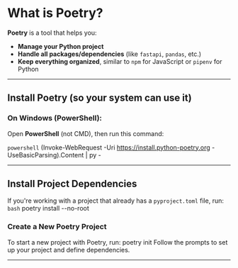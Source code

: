 # What is **Poetry**?

**Poetry** is a tool that helps you:

- **Manage your Python project**  
- **Handle all packages/dependencies** (like `fastapi`, `pandas`, etc.)  
- **Keep everything organized**, similar to `npm` for JavaScript or `pipenv` for Python

---

## Install **Poetry** (so your system can use it)

### On **Windows** (PowerShell):

Open **PowerShell** (not CMD), then run this command:

```powershell```
(Invoke-WebRequest -Uri https://install.python-poetry.org -UseBasicParsing).Content | py -

---

## Install Project Dependencies

If you're working with a project that already has a `pyproject.toml` file, run:
```bash```
poetry install --no-root

### Create a New Poetry Project
To start a new project with Poetry, run:
poetry init
Follow the prompts to set up your project and define dependencies.

---


